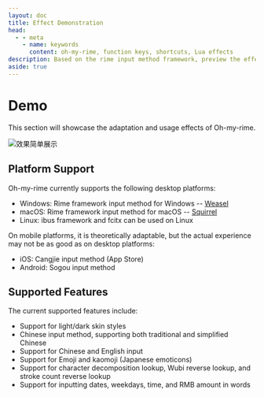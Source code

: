 ```yaml
---
layout: doc
title: Effect Demonstration
head:
  - - meta
    - name: keywords
      content: oh-my-rime, function keys, shortcuts, Lua effects
description: Based on the rime input method framework, preview the effects and appearance after installing oh-my-rime. It showcases specific features supported by oh-my-rime, such as Emoji input, character decomposition reverse lookup input, Wubi reverse lookup input, stroke reverse lookup input, in addition to dictionary functionality.
aside: true
---
```

# Demo
This section will showcase the adaptation and usage effects of Oh-my-rime.

![效果简单展示](/image/demo/guide.webp)

## Platform Support
Oh-my-rime currently supports the following desktop platforms:
- Windows: Rime framework input method for Windows -- [Weasel](https://github.com/rime/weasel)
- macOS: Rime framework input method for macOS -- [Squirrel](https://github.com/rime/squirrel)
- Linux: ibus framework and fcitx can be used on Linux

On mobile platforms, it is theoretically adaptable, but the actual experience may not be as good as on desktop platforms:
- iOS: Cangjie input method (App Store)
- Android: Sogou input method

## Supported Features
The current supported features include:
- Support for light/dark skin styles
- Chinese input method, supporting both traditional and simplified Chinese
- Support for Chinese and English input
- Support for Emoji and kaomoji (Japanese emoticons)
- Support for character decomposition lookup, Wubi reverse lookup, and stroke count reverse lookup
- Support for inputting dates, weekdays, time, and RMB amount in words
